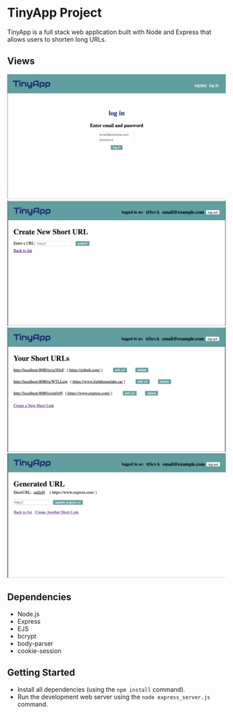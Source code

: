 # TinyApp Project

TinyApp is a full stack web application built with Node and Express that allows users to shorten long URLs. 

## Views

!["Log in Page"](https://github.com/azusaaz/TinyApp/blob/master/docs/login.png)
!["Create new URL Page"](https://github.com/azusaaz/TinyApp/blob/master/docs/create.png)
!["Shorten URL list Page"](https://github.com/azusaaz/TinyApp/blob/master/docs/list.png)
!["Result & Edit Page"](https://github.com/azusaaz/TinyApp/blob/master/docs/edit.png)

## Dependencies

- Node.js
- Express
- EJS
- bcrypt
- body-parser
- cookie-session

## Getting Started

- Install all dependencies (using the `npm install` command).
- Run the development web server using the `node express_server.js` command.